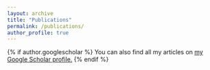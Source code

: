 ```yaml
---
layout: archive
title: "Publications"
permalink: /publications/
author_profile: true
---
```


{% if author.googlescholar %}
  You can also find all my articles on <u><a href="{{author.googlescholar}}">my Google Scholar profile</a>.</u>
{% endif %}

<!---

{% include base_path %}

{% for post in site.publications reversed %}
  {% include archive-single.html %}
{% endfor %}

--->
